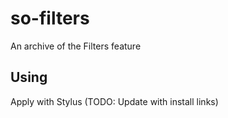 # so-filters
An archive of the Filters feature

## Using
Apply with Stylus (TODO: Update with install links)
